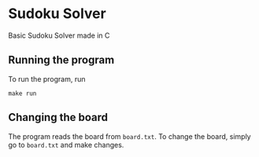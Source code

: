 # Sudoku Solver
Basic Sudoku Solver made in C

## Running the program
To run the program, run
```
make run
```
## Changing the board
The program reads the board from `board.txt`. To change the board, simply go to `board.txt` and make changes.
